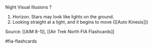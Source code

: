 Night Visual Illusions
?
1. Horizon. Stars may look like lights on the ground.
2. Looking straight at a light, and it begins to move ([[Auto Kinesis]])

Source: [[AIM 8-1]], [[Air Trek North FIA Flashcards]]

#fia-flashcards